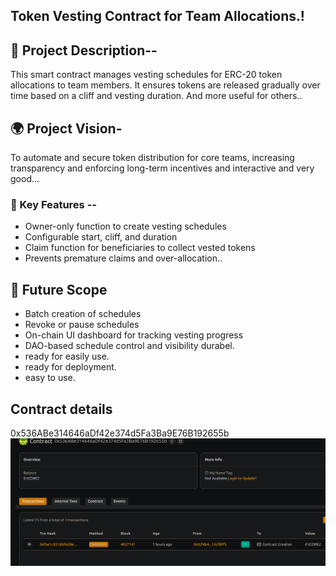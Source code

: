 ## Token Vesting Contract for Team Allocations.!

## 📖 Project Description--

This smart contract manages vesting schedules for ERC-20 token allocations to team members. It ensures tokens are released gradually over time based on a cliff and vesting duration. And more useful for others..

## 🌍 Project Vision-

To automate and secure token distribution for core teams, increasing transparency and enforcing long-term incentives and interactive and very good...

### 🔑 Key Features --

- Owner-only function to create vesting schedules
- Configurable start, cliff, and duration
- Claim function for beneficiaries to collect vested tokens
- Prevents premature claims and over-allocation..

## 🚀 Future Scope

- Batch creation of schedules
- Revoke or pause schedules
- On-chain UI dashboard for tracking vesting progress
- DAO-based schedule control and visibility durabel.
- ready for easily use.
- ready for deployment.
- easy to use.

## Contract details
0x536ABe314646aDf42e374d5Fa3Ba9E76B192655b![alt text](image.png)
